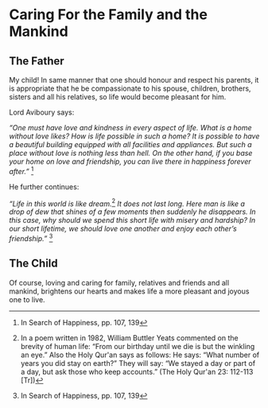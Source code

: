 Caring For the Family and the Mankind
=====================================

The Father
----------

My child! In same manner that one should honour and respect his parents,
it is appropriate that he be compassionate to his spouse, children,
brothers, sisters and all his relatives, so life would become pleasant
for him.

Lord Aviboury says:

*“One must have love and kindness in every aspect of life. What is a
home without love likes? How is life possible in such a home? It is
possible to have a beautiful building equipped with all facilities and
appliances. But such a place without love is nothing less than hell. On
the other hand, if you base your home on love and friendship,* *you can
live there in happiness forever after.”* [^1]

He further continues:

*“Life in this world is like dream.*[^2] *It does not last long. Here
man is like a drop of dew that shines of a few moments then suddenly he
disappears. In this case, why should we spend this short life with
misery and hardship? In our short lifetime, we should love one another
and enjoy each other’s friendship.”* [^3]

The Child
---------

Of course, loving and caring for family, relatives and friends and all
mankind, brightens our hearts and makes life a more pleasant and joyous
one to live.

[^1]: In Search of Happiness, pp. 107, 139

[^2]: In a poem written in 1982, William Buttler Yeats commented on the
brevity of human life: “From our birthday until we die is but the
winkling an eye.” Also the Holy Qur'an says as follows: He says: “What
number of years you did stay on earth?” They will say: “We stayed a day
or part of a day, but ask those who keep accounts.” (The Holy Qur'an 23:
112-113 [Tr])

[^3]: In Search of Happiness, pp. 107, 139


